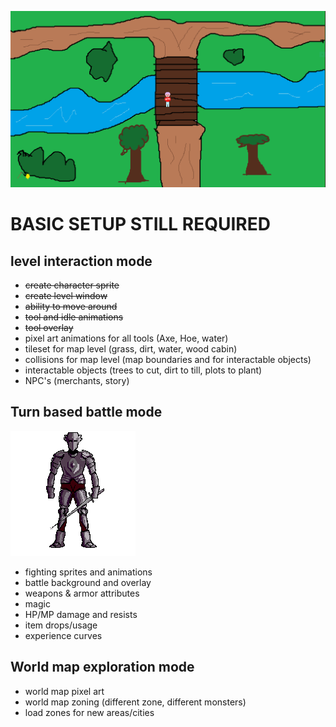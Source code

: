 ![alt text](https://raw.githubusercontent.com/KingDDD/pyrpg/master/graphics/iteration_1.png?raw=true)
# BASIC SETUP STILL REQUIRED
## level interaction mode
- ~~create character sprite~~
- ~~create level window~~
- ~~ability to move around~~
- ~~tool and idle animations~~
- ~~tool overlay~~
- pixel art animations for all tools (Axe, Hoe, water)
- tileset for map level (grass, dirt, water, wood cabin)
- collisions for map level (map boundaries and for interactable objects)
- interactable objects (trees to cut, dirt to till, plots to plant)
- NPC's (merchants, story)

## Turn based battle mode
![alt text](https://raw.githubusercontent.com/KingDDD/pyrpg/master/graphics/knight.gif?raw=true)
- fighting sprites and animations
- battle background and overlay
- weapons & armor attributes
- magic
- HP/MP damage and resists
- item drops/usage
- experience curves

## World map exploration mode
- world map pixel art
- world map zoning (different zone, different monsters)
- load zones for new areas/cities
